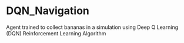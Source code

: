 # DQN_Navigation
Agent trained to collect bananas in a simulation using Deep Q Learning (DQN) Reinforcement Learning Algorithm
